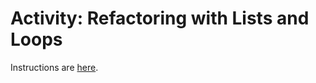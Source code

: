 # Activity: Refactoring with Lists and Loops

Instructions are [here](https://docs.google.com/document/d/1Xvw0a9pqOTVh3skuyJpvBdtKN7mEywWtVxzx4hUIrBw/edit#).
